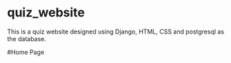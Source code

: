 # quiz_website
This is a quiz website designed using Django, HTML, CSS and postgresql as the database.

#Home Page
